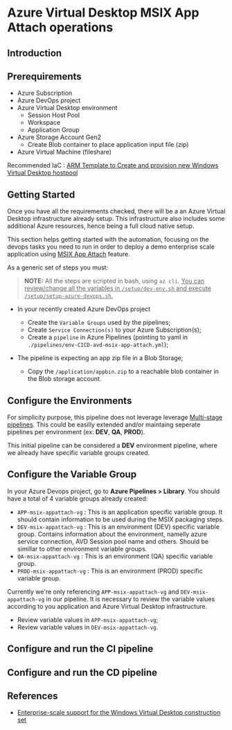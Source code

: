 # Azure Virtual Desktop MSIX App Attach operations

## Introduction

## Prerequirements

* Azure Subscription
* Azure DevOps project
* Azure Virtual Desktop environment
  * Session Host Pool
  * Workspace
  * Application Group
* Azure Storage Account Gen2
  * Create Blob container to place application input file (zip)
* Azure Virtual Machine (fileshare)

Recommended IaC : [ARM Template to Create and provision new Windows Virtual Desktop hostpool](https://github.com/Azure/RDS-Templates/tree/master/ARM-wvd-templates)

## Getting Started

Once you have all the requirements checked, there will be a an Azure Virtual Desktop infrastructure already setup. This infrastructure also includes some additional Azure resources, hence being a full cloud native setup.

This section helps getting started with the automation, focusing on the devops tasks you need to run in order to deploy a demo enterprise scale application using [MSIX App Attach](https://docs.microsoft.com/en-us/azure/virtual-desktop/what-is-app-attach) feature.

As a generic set of steps you must:

>**NOTE:** All the steps are scripted in bash, using `az cli`. <ins>You can review/change all the variables in `/setup/dev-env.sh` and execute `/setup/setup-azure-devops.sh`.</ins>

* In your recently created Azure DevOps project
  * Create the `Variable Groups` used by the pipelines;
  * Create `Service Connection(s)` to your Azure Subscription(s);
  * Create a `pipeline` in Azure Pipelines (pointing to yaml in `./pipelines/env-CICD-avd-msix-app-attach.yml`);


* The pipeline is expecting an app zip file in a Blob Storage;
  * Copy the `/application/appbin.zip` to a reachable blob container in the Blob storage account.

## Configure the Environments

For simplicity purpose, this pipeline does not leverage leverage [Multi-stage pipelines](https://docs.microsoft.com/en-us/azure/devops/pipelines/get-started/multi-stage-pipelines-experience?view=azure-devops). This could be easilly extended and/or maintaing seperate pipelines per environment (ex: **DEV**, **QA**, **PROD**).

This initial pipeline can be considered a **DEV** environment pipeline, where we already have specific variable groups created.

## Configure the Variable Group

In your Azure Devops project, go to **Azure Pipelines > Library**. You should have a total of 4 variable groups already created:

* `APP-msix-appattach-vg` : This is an application specific variable group. It should contain information to be used during the MSIX packaging steps.
* `DEV-msix-appattach-vg` : This is an environment (DEV) specific variable group. Contains information about the environment, namelly azure service connection, AVD Session pool name and others. Should be simillar to other environment variable groups.
* `QA-msix-appattach-vg` : This is an environment (QA) specific variable group.
* `PROD-msix-appattach-vg` : This is an environment (PROD) specific variable group.

Currently we're only referencing `APP-msix-appattach-vg` and `DEV-msix-appattach-vg` in our pipeline. It is necessary to review the variable values according to you application and Azure Virtual Desktop infrastructure.

* Review variable values in `APP-msix-appattach-vg`;
* Review variable values in `DEV-msix-appattach-vg`.

## Configure and run the CI pipeline

## Configure and run the CD pipeline

## References

* [Enterprise-scale support for the Windows Virtual Desktop construction set](https://docs.microsoft.com/en-us/azure/cloud-adoption-framework/scenarios/wvd/enterprise-scale-landing-zone)